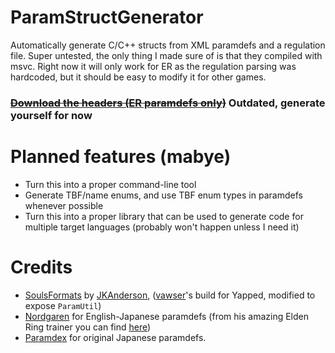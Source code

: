 # ParamStructGenerator
Automatically generate C/C++ structs from XML paramdefs and a regulation file. Super untested, the only thing I made sure of is that they compiled with msvc. Right now it will only work for ER as the regulation parsing was hardcoded, but it should be easy to modify it for other games.

### ~~[Download the headers (ER paramdefs only)](https://github.com/tremwil/ParamStructGenerator/blob/master/pre_generated_headers.zip?raw=true)~~ Outdated, generate yourself for now

# Planned features (mabye)
- Turn this into a proper command-line tool
- Generate TBF/name enums, and use TBF enum types in paramdefs whenever possible
- Turn this into a proper library that can be used to generate code for multiple target languages (probably won't happen unless I need it)

# Credits
- [SoulsFormats](https://github.com/JKAnderson/SoulsFormats) by [JKAnderson](https://github.com/JKAnderson), ([vawser](https://github.com/vawser)'s build for Yapped, modified to expose `ParamUtil`)
- [Nordgaren](https://github.com/Nordgaren) for English-Japanese paramdefs (from his amazing Elden Ring trainer you can find [here](https://github.com/Nordgaren/Elden-Ring-Debug-Tool))
- [Paramdex](https://github.com/soulsmods/Paramdex) for original Japanese paramdefs. 
